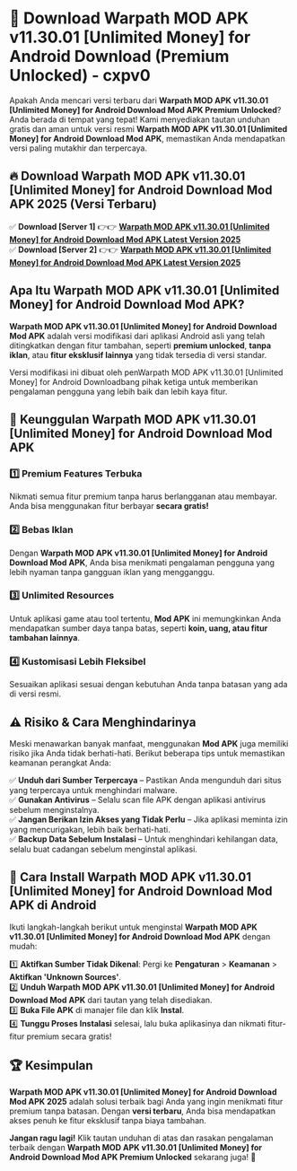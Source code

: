 # 🎯 Download Warpath MOD APK v11.30.01 [Unlimited Money] for Android Download (Premium Unlocked) -  cxpv0

Apakah Anda mencari versi terbaru dari **Warpath MOD APK v11.30.01 [Unlimited Money] for Android Download Mod APK Premium Unlocked**? Anda berada di tempat yang tepat! Kami menyediakan tautan unduhan gratis dan aman untuk versi resmi **Warpath MOD APK v11.30.01 [Unlimited Money] for Android Download Mod APK**, memastikan Anda mendapatkan versi paling mutakhir dan terpercaya.

## 🔥 Download Warpath MOD APK v11.30.01 [Unlimited Money] for Android Download Mod APK 2025 (Versi Terbaru)

✅ **Download [Server 1]** 👉👉 [**Warpath MOD APK v11.30.01 [Unlimited Money] for Android Download Mod APK Latest Version 2025**](https://momento.my/?title=Warpath_MOD_APK_v11.30.01_[Unlimited_Money]_for_Android_Download)  
✅ **Download [Server 2]** 👉👉 [**Warpath MOD APK v11.30.01 [Unlimited Money] for Android Download Mod APK Latest Version 2025**](https://momento.my/?title=Warpath_MOD_APK_v11.30.01_[Unlimited_Money]_for_Android_Download)  

## Apa Itu Warpath MOD APK v11.30.01 [Unlimited Money] for Android Download Mod APK?

**Warpath MOD APK v11.30.01 [Unlimited Money] for Android Download Mod APK** adalah versi modifikasi dari aplikasi Android asli yang telah ditingkatkan dengan fitur tambahan, seperti **premium unlocked**, **tanpa iklan**, atau **fitur eksklusif lainnya** yang tidak tersedia di versi standar.

Versi modifikasi ini dibuat oleh penWarpath MOD APK v11.30.01 [Unlimited Money] for Android Downloadbang pihak ketiga untuk memberikan pengalaman pengguna yang lebih baik dan lebih kaya fitur.

## 🎯 Keunggulan Warpath MOD APK v11.30.01 [Unlimited Money] for Android Download Mod APK

### 1️⃣ Premium Features Terbuka
Nikmati semua fitur premium tanpa harus berlangganan atau membayar. Anda bisa menggunakan fitur berbayar **secara gratis!**

### 2️⃣ Bebas Iklan
Dengan **Warpath MOD APK v11.30.01 [Unlimited Money] for Android Download Mod APK**, Anda bisa menikmati pengalaman pengguna yang lebih nyaman tanpa gangguan iklan yang mengganggu.

### 3️⃣ Unlimited Resources
Untuk aplikasi game atau tool tertentu, **Mod APK** ini memungkinkan Anda mendapatkan sumber daya tanpa batas, seperti **koin, uang, atau fitur tambahan lainnya**.

### 4️⃣ Kustomisasi Lebih Fleksibel
Sesuaikan aplikasi sesuai dengan kebutuhan Anda tanpa batasan yang ada di versi resmi.

## ⚠️ Risiko & Cara Menghindarinya

Meski menawarkan banyak manfaat, menggunakan **Mod APK** juga memiliki risiko jika Anda tidak berhati-hati. Berikut beberapa tips untuk memastikan keamanan perangkat Anda:

✅ **Unduh dari Sumber Terpercaya** – Pastikan Anda mengunduh dari situs yang terpercaya untuk menghindari malware.  
✅ **Gunakan Antivirus** – Selalu scan file APK dengan aplikasi antivirus sebelum menginstalnya.  
✅ **Jangan Berikan Izin Akses yang Tidak Perlu** – Jika aplikasi meminta izin yang mencurigakan, lebih baik berhati-hati.  
✅ **Backup Data Sebelum Instalasi** – Untuk menghindari kehilangan data, selalu buat cadangan sebelum menginstal aplikasi.

## 📌 Cara Install Warpath MOD APK v11.30.01 [Unlimited Money] for Android Download Mod APK di Android

Ikuti langkah-langkah berikut untuk menginstal **Warpath MOD APK v11.30.01 [Unlimited Money] for Android Download Mod APK** dengan mudah:

1️⃣ **Aktifkan Sumber Tidak Dikenal**: Pergi ke **Pengaturan** > **Keamanan** > **Aktifkan 'Unknown Sources'**.  
2️⃣ **Unduh Warpath MOD APK v11.30.01 [Unlimited Money] for Android Download Mod APK** dari tautan yang telah disediakan.  
3️⃣ **Buka File APK** di manajer file dan klik **Instal**.  
4️⃣ **Tunggu Proses Instalasi** selesai, lalu buka aplikasinya dan nikmati fitur-fitur premium secara gratis!

## 🏆 Kesimpulan

**Warpath MOD APK v11.30.01 [Unlimited Money] for Android Download Mod APK 2025** adalah solusi terbaik bagi Anda yang ingin menikmati fitur premium tanpa batasan. Dengan **versi terbaru**, Anda bisa mendapatkan akses penuh ke fitur eksklusif tanpa biaya tambahan.

**Jangan ragu lagi!** Klik tautan unduhan di atas dan rasakan pengalaman terbaik dengan **Warpath MOD APK v11.30.01 [Unlimited Money] for Android Download Mod APK Premium Unlocked** sekarang juga! 🚀
